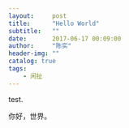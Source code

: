 ```yaml
---
layout:     post
title:      "Hello World"
subtitle:   ""
date:       2017-06-17 00:09:00
author:     "陈实"
header-img: ""
catalog: true
tags:
    - 闲扯
---
```


test.

你好，世界。
